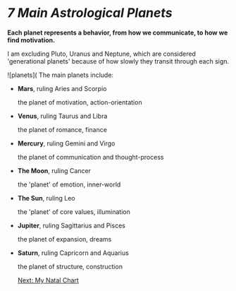 # _7 Main Astrological Planets_
**Each planet represents a behavior, from how we communicate, to how we find motivation.**

I am excluding Pluto, Uranus and Neptune, which are considered 'generational planets' because of how slowly they transit through each sign.

![planets](
The main planets include:
* **Mars**, ruling Aries and Scorpio

  the planet of  motivation, action-orientation

* **Venus**, ruling Taurus and Libra

  the planet of romance, finance
  
* **Mercury**, ruling Gemini and Virgo

  the planet of communication and thought-process
  
* **The Moon**, ruling Cancer

  the 'planet' of emotion, inner-world

* **The Sun**, ruling Leo

  the 'planet' of core values, illumination
  
* **Jupiter**, ruling Sagittarius and Pisces
  
  the planet of expansion, dreams

* **Saturn**, ruling Capricorn and Aquarius

  the planet of structure, construction
  
  [Next: My Natal Chart](https://github.com/madisontinsley/astrologyofmads/blob/main/natal.md)
